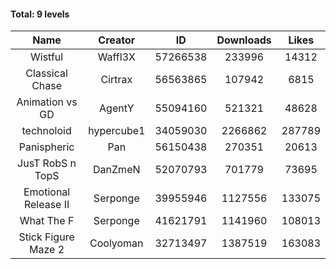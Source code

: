 #### Total: 9 levels

| Name | Creator | ID | Downloads | Likes |
|:---:|:---:|:---:|:---:|:---:|
| Wistful | Waffl3X | 57266538 | 233996 | 14312
| Classical Chase | Cirtrax | 56563865 | 107942 | 6815
| Animation vs GD | AgentY | 55094160 | 521321 | 48628
| technoloid | hypercube1 | 34059030 | 2266862 | 287789
| Panispheric | Pan | 56150438 | 270351 | 20613
| JusT RobS n TopS | DanZmeN | 52070793 | 701779 | 73695
| Emotional Release II | Serponge | 39955946 | 1127556 | 133075
| What The F | Serponge | 41621791 | 1141960 | 108013
| Stick Figure Maze 2 | Coolyoman | 32713497 | 1387519 | 163083
